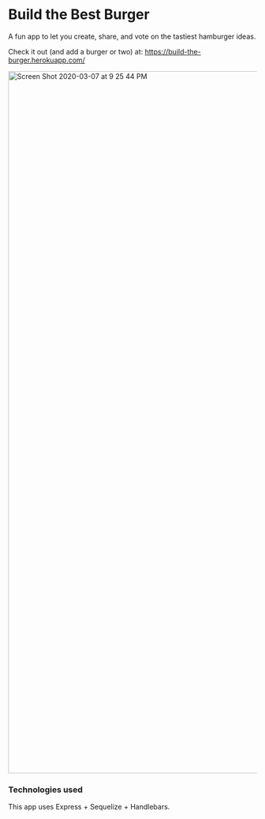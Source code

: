 # Build the Best Burger

A fun app to let you create, share, and vote on the tastiest hamburger ideas.

Check it out (and add a burger or two) at: https://build-the-burger.herokuapp.com/

<img width="1424" alt="Screen Shot 2020-03-07 at 9 25 44 PM" src="https://user-images.githubusercontent.com/15653252/76155482-76b55400-60ba-11ea-932d-10971d20e26d.png">

### Technologies used

This app uses Express + Sequelize + Handlebars.
